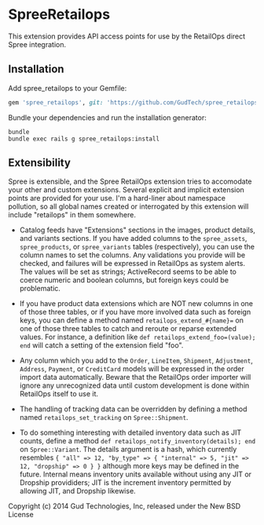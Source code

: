 SpreeRetailops
==============

This extension provides API access points for use by the RetailOps direct Spree integration.

Installation
------------

Add spree_retailops to your Gemfile:

```ruby
gem 'spree_retailops', git: 'https://github.com/GudTech/spree_retailops.git'
```

Bundle your dependencies and run the installation generator:

```shell
bundle
bundle exec rails g spree_retailops:install
```

Extensibility
-------------

Spree is extensible, and the Spree RetailOps extension tries to accomodate your other and custom extensions.
Several explicit and implicit extension points are provided for your use.
I'm a hard-liner about namespace pollution, so all global names created or interrogated by this extension will include "retailops" in them somewhere.

* Catalog feeds have "Extensions" sections in the images, product details, and variants sections.  If you have added columns to the `spree_assets`, `spree_products`, or `spree_variants` tables (respectively), you can use the column names to set the columns.  Any validations you provide will be checked, and failures will be expressed in RetailOps as system alerts.  The values will be set as strings; ActiveRecord seems to be able to coerce numeric and boolean columns, but foreign keys could be problematic.

* If you have product data extensions which are NOT new columns in one of those three tables, or if you have more involved data such as foreign keys, you can define a method named `retailops_extend_#{name}=` on one of those three tables to catch and reroute or reparse extended values.  For instance, a definition like `def retailops_extend_foo=(value); end` will catch a setting of the extension field "foo".

* Any column which you add to the `Order`, `LineItem`, `Shipment`, `Adjustment`, `Address`, `Payment`, or `CreditCard` models will be expressed in the order import data automatically.  Beware that the RetailOps order importer will ignore any unrecognized data until custom development is done within RetailOps itself to use it.

* The handling of tracking data can be overridden by defining a method named `retailops_set_tracking` on `Spree::Shipment`.

* To do something interesting with detailed inventory data such as JIT counts, define a method `def retailops_notify_inventory(details); end` on `Spree::Variant`.  The details argument is a hash, which currently resembles `{ "all" => 12, "by_type" => { "internal" => 5, "jit" => 12, "dropship" => 0 } }` although more keys may be defined in the future.  Internal means inventory units available without using any JIT or Dropship provididers; JIT is the increment inventory permitted by allowing JIT, and Dropship likewise.

Copyright (c) 2014 Gud Technologies, Inc, released under the New BSD License

